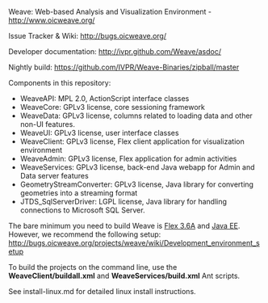 Weave: Web-based Analysis and Visualization Environment - http://www.oicweave.org/

Issue Tracker & Wiki: http://bugs.oicweave.org/

Developer documentation: http://ivpr.github.com/Weave/asdoc/

Nightly build: https://github.com/IVPR/Weave-Binaries/zipball/master

Components in this repository:

 * WeaveAPI: MPL 2.0, ActionScript interface classes
 * WeaveCore: GPLv3 license, core sessioning framework
 * WeaveData: GPLv3 license, columns related to loading data and other non-UI features.
 * WeaveUI: GPLv3 license, user interface classes
 * WeaveClient: GPLv3 license, Flex client application for visualization environment
 * WeaveAdmin: GPLv3 license, Flex application for admin activities
 * WeaveServices: GPLv3 license, back-end Java webapp for Admin and Data server features
 * GeometryStreamConverter: GPLv3 license, Java library for converting geometries into a streaming format
 * JTDS_SqlServerDriver: LGPL license, Java library for handling connections to Microsoft SQL Server.
 
The bare minimum you need to build Weave is [Flex 3.6A](http://opensource.adobe.com/wiki/display/flexsdk/Download+Flex+3) and [Java EE](http://www.oracle.com/technetwork/java/javaee/downloads/index.html).  However, we recommend the following setup: http://bugs.oicweave.org/projects/weave/wiki/Development_environment_setup

To build the projects on the command line, use the **WeaveClient/buildall.xml** and **WeaveServices/build.xml** Ant scripts.

See install-linux.md for detailed linux install instructions.
